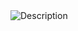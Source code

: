 <img src="myimage.jpg" alt="Description">
<!-- myimage.jpg should be in the same folder as the HTML file -->